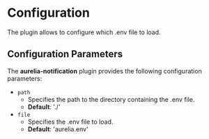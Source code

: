 # Configuration

The plugin allows to configure which .env file to load.

## Configuration Parameters

The **aurelia-notification** plugin provides the following configuration parameters:
- `path`
  - Specifies the path to the directory containing the .env file.
  - **Default**: './'
- `file` 
  - Specifies the .env file to load.
  - **Default**: 'aurelia.env'
